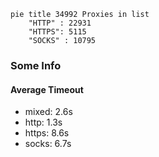 
```mermaid
pie title 34992 Proxies in list
    "HTTP" : 22931
    "HTTPS": 5115
    "SOCKS" : 10795
```

### Some Info
#### Average Timeout

- mixed: 2.6s
- http: 1.3s
- https: 8.6s
- socks: 6.7s